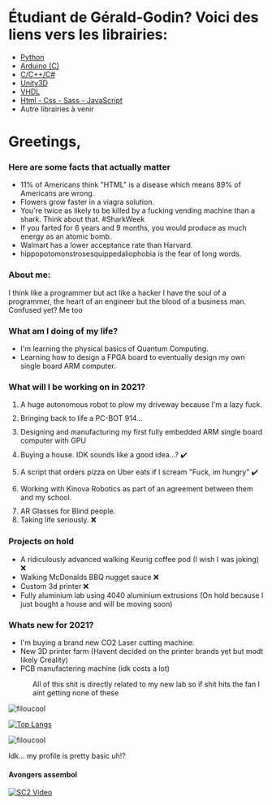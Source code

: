  <H1> Étudiant de Gérald-Godin? Voici des liens vers les librairies:</H1>
 <ul>
  <li> <a href="https://github.com/filoucool/PythonExamples-Help"><span>Python</span></a></li>
  <li> <a href="https://github.com/filoucool/Arduino_Code_Examples"><span>Arduino (C)</span></a></li>
  <li> <a href="https://github.com/filoucool/C_Family_Code_Examples"><span>C/C++/C#</span></a></li>
  <li> <a href="https://github.com/filoucool/Unity3D_Help"><span>Unity3D</span></a></li>
  <li> <a href="https://github.com/filoucool/VHDL-Help"><span>VHDL</span></a></li>
  <li> <a href="https://github.com/filoucool/Html-Css-Javascript_Examples"><span>Html - Css - Sass - JavaScript</span></a> </li>
  <li> Autre librairies à venir</li>
 </ul>
 
 
 <H1> Greetings, </H1>
<H3> Here are some facts that actually matter </H3>
<ul>
 <li> 11% of Americans think "HTML" is a disease which means 89% of Americans are wrong. </li>
 <li> Flowers grow faster in a viagra solution. </li>
<li> You're twice as likely to be killed by a fucking vending machine than a shark. Think about that. #SharkWeek </li>
 <li> If you farted for 6 years and 9 months, you would produce as much energy as an atomic bomb. </li>
<li> Walmart has a lower acceptance rate than Harvard. </li>
<li> hippopotomonstrosesquippedaliophobia is the fear of long words. </li>
</ul>


<H3> About me: </H3>
  <p>I think like a programmer but act like a hacker  
  I have the soul of a programmer, the heart of an engineer but the blood of a business man. 
  Confused yet? Me too </p>
  

 
 <H3> What am I doing of my life? </H3>
 <ul>
  <li> I'm learning the physical basics of Quantum Computing. </li>
  <li> Learning how to design a FPGA board to eventually design my own single board ARM computer. </li>
 </ul>
  



<H3> What will I be working on in 2021? </H3>
<ol>
<li> A huge autonomous robot to plow my driveway because I'm a lazy fuck. </li>
<img style="height:10px;" src="https://forthebadge.com/images/badges/winter-is-coming.svg"/>
<li> Bringing back to life a PC-BOT 914... </li>
<img style="height:10px;" src="https://forthebadge.com/images/badges/built-with-resentment.svg"/>
<li> Designing and manufacturing my first fully embedded ARM single board computer with GPU </li>
<img style="height:10px;" src="https://forthebadge.com/images/badges/designed-in-ms-paint.svg"/>
<li> Buying a house. IDK sounds like a good idea...? ✔️ </li>
<img style="height:10px;" src="https://forthebadge.com/images/badges/no-ragrets.svg"/>
<li> A script that orders pizza on Uber eats if I scream "Fuck, im hungry" ✔️ </li>
<img style="height:10px;" src="https://forthebadge.com/images/badges/not-a-bug-a-feature.svg"/>
<li> Working with Kinova Robotics as part of an agreement between them and my school. </li>
<img style="height:10px;" src="https://forthebadge.com/images/badges/for-robots.svg"/>
<li> AR Glasses for Blind people.</li>
<li> Taking life seriously. ❌ </li>
</ol>

<H3> Projects on hold </H3>
<ul>
<li> A ridiculously advanced walking Keurig coffee pod (I wish I was joking) ❌</li>
<li> Walking McDonalds BBQ nugget sauce ❌ </li>
<li> Custom 3d printer ❌</li>
<li> Fully aluminium lab using 4040 aluminium extrusions (On hold because I just bought a house and will be moving soon) </li>
</ul>

<H3> Whats new for 2021? </H3>
  <ul>
    <li> I'm buying a brand new CO2 Laser cutting machine.</li>
    <li> New 3D printer farm (Havent decided on the printer brands yet but modt likely Creality) </li>
    <li> PCB manufactering machine (idk costs a lot) </li>
    <ul> All of this shit is directly related to my new lab so if shit hits the fan I aint getting none of these </ul>
  </ul>

<img src="https://github-readme-stats.vercel.app/api?username=filoucool&show_icons=true" alt="filoucool" />

[![Top Langs](https://github-readme-stats.vercel.app/api/top-langs/?username=filoucool)](https://github.com/filoucool/github-readme-stats)<p align="left"> <img src="https://komarev.com/ghpvc/?username=filoucool" alt="filoucool"/>

<p> Idk... my profile is pretty basic uh!?</p>

<H4>Avongers assembol</H4>

[![SC2 Video](https://img.youtube.com/vi/B3WJaC-7g2c/0.jpg)](https://www.youtube.com/watch?v=B3WJaC-7g2c)
